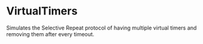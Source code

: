 # VirtualTimers
Simulates the Selective Repeat protocol of having multiple virtual timers and removing them after every timeout.
